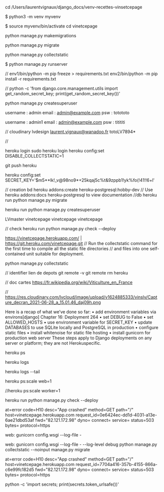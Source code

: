 cd /Users/laurentvignaux/django_docs/venv-recettes-vinsetcepage 

$ python3 -m venv myvenv


$ source myvenv/bin/activate
cd vinetcepage

python manage.py makemigrations

python manage.py migrate

python manage.py collectstatic

$ python manage.py runserver

//
env1/bin/python -m pip freeze > requirements.txt
env2/bin/python -m pip install -r requirements.txt

// 
python -c 'from django.core.management.utils import get_random_secret_key; print(get_random_secret_key())'



python manage.py createsuperuser

username : admin
email : admin@example.com
psw : totototo

username : admin1
email : admin@example.com
psw : titititi

// cloudinary
lvdesign
laurent.vignaux@wanadoo.fr
totoLV7894*

//

heroku login
sudo heroku login
heroku config:set DISABLE_COLLECTSTATIC=1

git push heroku

heroku config:set SECRET_KEY='$m5**lk!_v@98no9*+25kqaj5c%t&9zppb1!yk%fo(!41!!6+l'

// creation bd
heroku addons:create heroku-postgresql:hobby-dev
// Use heroku addons:docs heroku-postgresql to view documentation
//db
heroku run python manage.py migrate

heroku run python manage.py createsuperuser

LVmaster
vinetcepage
vinetcepage
vinetcepage

// check
heroku run python manage.py check --deploy

https://vinetcepage.herokuapp.com/ | https://git.heroku.com/vinetcepage.git
// Run the collectstatic command for the first time to compile all the static file directories 
// and files into one self-contained unit suitable for deployment.

python manage.py collectstatic

// identifier lien de depots
git remote -v
git remote rm heroku

// doc cartes
https://fr.wikipedia.org/wiki/Viticulture_en_France


//
https://res.cloudinary.com/lvcloud/image/upload/v1624885333/vinslv/Capture_decran_2021-06-28_a_15.01.46_daj09h.png



Here is a recap of what we’ve done so far:
• add environment variables via environs[django]
Chapter 16: Deployment 264
• set DEBUG to False
• set ALLOWED_HOSTS
• use environment variable for SECRET_KEY
• update DATABASES to use SQLite locally and PostgreSQL in production
• configure static files
• install whitenoise for static file hosting
• install gunicorn for production web server
These steps apply to Django deployments on any server or platform; they are not Herokuspecific.



heroku ps

heroku logs

heroku logs --tail

heroku ps:scale web=1

//heroku ps:scale worker=1

heroku run python manage.py check --deploy






at=error code=H10 desc="App crashed" method=GET path="/" host=vinetcepage.herokuapp.com request_id=0e6424ec-dd1d-4031-a13e-6ae21dbd53af fwd="82.121.172.98" dyno= connect= service= status=503 bytes= protocol=https


web: gunicorn config.wsgi --log-file -

web: gunicorn config.wsgi --log-file - --log-level debug
python manage.py collectstatic --noinput
manage.py migrate

at=error code=H10 desc="App crashed" method=GET path="/" host=vinetcepage.herokuapp.com request_id=7704a416-357b-4155-866a-c6e99fc182d5 fwd="82.121.172.98" dyno= connect= service= status=503 bytes= protocol=https



python -c 'import secrets; print(secrets.token_urlsafe())'





